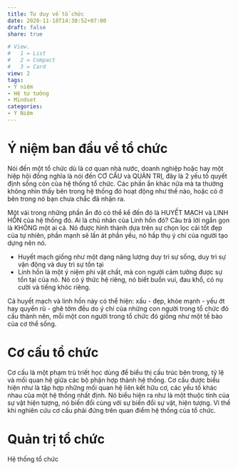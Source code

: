 ```yaml
---
title: Tư duy về tổ chức
date: 2020-11-18T14:30:52+07:00
draft: false
share: true

# View.
#   1 = List
#   2 = Compact
#   3 = Card
view: 2
tags:
- Ý niệm
- Hệ tư tưởng
- Mindset
categories:
- Ý Niệm
---
```


# Ý niệm ban đầu về tổ chức

Nói đến một tổ chức dù là cơ quan nhà nước, doanh nghiệp hoặc hay một hiệp hội đồng nghĩa là nói đến CƠ CẤU và QUẢN TRỊ, đây là 2 yếu tố quyết định sống còn của hệ thống tổ chức. Các phần ẩn khác nữa mà ta thường không nhìn thấy bên trong hệ thống đó hoạt động như thế nào, hoặc có ở bên trong nó bạn chưa chắc đã nhận ra. 

Một vài trong những phần ẩn đó có thể kể đến đó là HUYẾT MẠCH và LINH HỒN của hệ thống đó. Ai là chủ nhân của Linh hồn đó? Câu trả lời ngắn gọn là KHÔNG một ai cả. Nó được hình thành dựa trên sự chọn lọc cái tốt đẹp của tự nhiên, phần mạnh sẽ lấn át phần yếu, nó hấp thụ ý chí của người tạo dựng nên nó.

* Huyết mạch giống như một dạng năng lượng duy trì sự sống, duy trì sự vận động và duy trì sự tồn tại
* Linh hồn là một ý niệm phi vật chất, mà con người cảm tưởng được sự tồn tại của nó. Nó có ý thức hệ riêng, nó biết buồn vui, đau khổ, có nụ cười và tiếng khóc riêng.

Cả huyết mạch và linh hồn này có thể hiện: xấu - đẹp, khỏe mạnh - yếu ớt hay quyến rũ - ghê tởm đều do ý chí của những con người trong tổ chức đó cấu thành nên, mỗi một con người trong tổ chức đó giống như một tế bào của cơ thể sống.

# Cơ cấu tổ chức

Cơ cấu là một phạm trù triết học dùng để biểu thị cấu trúc bên trong, tỷ lệ và mối quan hệ giữa các bộ phận hợp thành hệ thống. Cơ cấu được biểu hiện như là tập hợp những mối quan hệ liên kết hữu cơ, các yếu tố khác nhau của một hệ thống nhất định. Nó biểu hiện ra như là một thuộc tính của sự vật hiện tượng, nó biến đổi cùng với sự biến đổi sự vật, hiện tượng. Vì thế khi nghiên cứu cơ cấu phải đứng trên quan điểm hệ thống của tổ chức.

# Quản trị tổ chức

Hệ thống tổ chức

